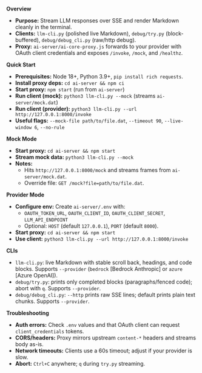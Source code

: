 **Overview**

- **Purpose:** Stream LLM responses over SSE and render Markdown cleanly in the terminal.
- **Clients:** `llm-cli.py` (polished live Markdown), `debug/try.py` (block-buffered), `debug/debug_cli.py` (raw/http debug).
- **Proxy:** `ai-server/ai-core-proxy.js` forwards to your provider with OAuth client credentials and exposes `/invoke`, `/mock`, and `/healthz`.

**Quick Start**

- **Prerequisites:** Node 18+, Python 3.9+, `pip install rich requests`.
- **Install proxy deps:** `cd ai-server && npm ci`
- **Start proxy:** `npm start` (run from `ai-server`)
- **Run client (mock):** `python3 llm-cli.py --mock` (streams `ai-server/mock.dat`)
- **Run client (provider):** `python3 llm-cli.py --url http://127.0.0.1:8000/invoke`
- **Useful flags:** `--mock-file path/to/file.dat`, `--timeout 90`, `--live-window 6`, `--no-rule`

**Mock Mode**

- **Start proxy:** `cd ai-server && npm start`
- **Stream mock data:** `python3 llm-cli.py --mock`
- **Notes:**
  - Hits `http://127.0.0.1:8000/mock` and streams frames from `ai-server/mock.dat`.
  - Override file: `GET /mock?file=path/to/file.dat`.

**Provider Mode**

- **Configure env:** Create `ai-server/.env` with:
  - `OAUTH_TOKEN_URL`, `OAUTH_CLIENT_ID`, `OAUTH_CLIENT_SECRET`, `LLM_API_ENDPOINT`
  - Optional: `HOST` (default `127.0.0.1`), `PORT` (default `8000`).
- **Start proxy:** `cd ai-server && npm start`
- **Use client:** `python3 llm-cli.py --url http://127.0.0.1:8000/invoke`

**CLIs**

- `llm-cli.py`: live Markdown with stable scroll back, headings, and code blocks. Supports `--provider` (`bedrock` [Bedrock Anthropic] or `azure` [Azure OpenAI]).
- `debug/try.py`: prints only completed blocks (paragraphs/fenced code); abort with `q`. Supports `--provider`.
- `debug/debug_cli.py`: `--http` prints raw SSE lines; default prints plain text chunks. Supports `--provider`.

**Troubleshooting**

- **Auth errors:** Check `.env` values and that OAuth client can request `client_credentials` tokens.
- **CORS/headers:** Proxy mirrors upstream `content-*` headers and streams body as-is.
- **Network timeouts:** Clients use a 60s timeout; adjust if your provider is slow.
- **Abort:** `Ctrl+C` anywhere; `q` during `try.py` streaming.
